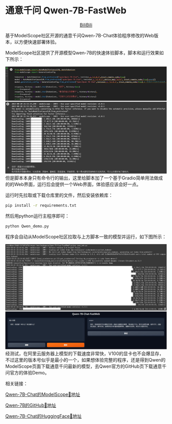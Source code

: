 # 通意千问 Qwen-7B-FastWeb
<p align="center">
    <a href="https://space.bilibili.com/41660208" target="_blank">BiliBili</a>
</p>
基于ModelScope社区开源的通意千问Qwen-7B-Chat体验程序修改的Web版本，以方便快速部署体验。

ModelScope社区提供了开源模型Qwen-7B的快速体验脚本，脚本和运行效果如下所示：

<div align="center">
  <img src="img/pic_Qwen-7B_1.jpg">
</div>
<div align="center">
  <img src="img/pic_Qwen-7B_2.jpg">
</div>
但是脚本本身只有命令行的输出，这里给脚本加了一个基于Gradio简单用法做成的的Web界面，运行后会提供一个Web界面，体验感应该会好一点。

运行时先拉取或下载仓库里的文件，然后安装依赖库： 

```bash
pip install -r requirements.txt
```

然后用python运行主程序即可： 

```bash
python Qwen_demo.py
```

程序会自动从ModelScope社区拉取与上方脚本一致的模型并运行，如下图所示： 
<div align="center">
  <img src="img/pic_Qwen-7B_3.jpg">
</div>
<div align="center">
  <img src="img/pic_Qwen-7B_4.jpg">
</div>
经测试，在阿里云服务器上模型的下载速度非常快，V100的显卡也不会爆显存，不过这里的版本号似乎是最小的一个，如果想体验完整的程序，还是得到Qwen的ModelScope页面下载通意千问最新的模型，去Qwen官方的GitHub页下载通意千问官方的体验Demo。

相关链接：

[Qwen-7B-Chat的ModelScope🤖地址](https://modelscope.cn/models/qwen/Qwen-7B-Chat/summary)

[Qwen-7B的GitHub📃地址](https://github.com/QwenLM/Qwen-7B)

[Qwen-7B-Chat的HuggingFace🤗地址](https://huggingface.co/Qwen/Qwen-7B-Chat)
